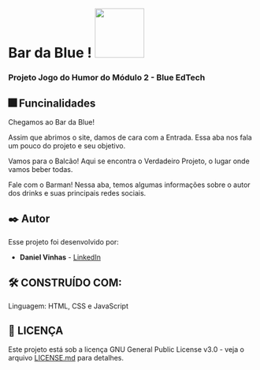 # Bar da Blue ! <img src="https://user-images.githubusercontent.com/95504029/151560441-2e792d97-fd65-462c-8fd7-70f581de5674.gif" width="100">
### Projeto Jogo do Humor do Módulo 2 - Blue EdTech 

## 🎆 Funcinalidades

Chegamos ao Bar da Blue!

Assim que abrimos o site, damos de cara com a Entrada.
Essa aba nos fala um pouco do projeto e seu objetivo.

Vamos para o Balcão!
Aqui se encontra o Verdadeiro Projeto, o lugar onde vamos beber todas.

Fale com o Barman!
Nessa aba, temos algumas informações sobre o autor dos drinks e suas principais redes sociais.


## ✒️ Autor

Esse projeto foi desenvolvido por:

* **Daniel Vinhas** - [LinkedIn](https://www.linkedin.com/in/daniel-vinhas-84343390/)

## 🛠️ CONSTRUÍDO COM:

Linguagem: HTML, CSS e JavaScript  

## 📄 LICENÇA

Este projeto está sob a licença GNU General Public License v3.0 - veja o arquivo [LICENSE.md](https://github.com/vinhas93/Projeto_Final_Modulo1_Blue/blob/main/LICENSE) para detalhes.
